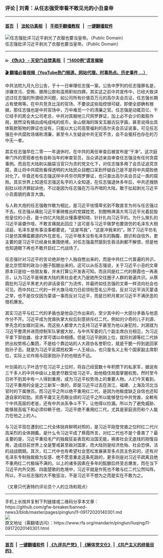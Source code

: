 ###  评论 | 刘青：从任志强受审看不敢见光的小丑皇帝
------------------------

#### [首页](https://github.com/gfw-breaker/banned-news3/blob/master/README.md) &nbsp;&nbsp;|&nbsp;&nbsp; [法轮功真相](https://github.com/begood0513/basic/blob/master/README.md)  &nbsp;&nbsp;|&nbsp;&nbsp; [手把手翻墙教程](https://github.com/gfw-breaker/guides/wiki)  &nbsp;&nbsp;|&nbsp;&nbsp; [一键翻墙软件](https://github.com/gfw-breaker/nogfw/blob/master/README.md)  



<div id="headerimg">
 <img alt="任志强批评习近平剥光了衣服也要当皇帝。（Public Domain）" src="https://www.rfa.org/mandarin/pinglun/liuqing/l1-09172020140301.html/e28601dd-913e-4184-98fb-0abcaede7b09.jpeg/image" title="任志强批评习近平剥光了衣服也要当皇帝。（Public Domain）"/>
 <div id="headerimgcontents">
  <div id="headerimgcaption">
   <span>
    任志强批评习近平剥光了衣服也要当皇帝。（Public Domain）
   </span>
   <!-- zoomattribute -->
  </div>
  <!-- headerimgcaption -->
 </div>
 <!-- headerimagecontents -->
</div>

<hr/>


#### 💥 [《伪火》 - 天安门自焚真相 ](http://158.247.195.190:10000/videos/blog/weihuo.html)&nbsp; |&nbsp; [“1400例”谎言揭秘  ](http://158.247.195.190:10000/videos/blog/jiexi1400.html)

#### [ 🎬  翻墙必看视频（YouTube热门频道、网站代理、时事热点、历史事件 ...）](https://github.com/gfw-breaker/links/blob/master/banned.md)

<div id="storytext">
 <div>
  <div class="slot_header">
  </div>
 </div>
 <p>
  中共法院九月九日公告，于十一日审理任志强一案。公告中罗列的任志强罪名是，涉嫌贪污、受贿、挪用公款和滥用职权四罪。其实这之前中共宣传中，已经大致讲述过任志强的所谓经济问题，如公司所有价值百万元的高尔夫会员证，任志强长期占有使用等。在中共竞贪比淫的官场，不要说这些指控很可疑，即便全部确有根据，那任志强也是中共官场中，万中难觅一个的清廉之官。任志强是动辄百亿、千亿经手的房企大公司老总，中共对其掘地三尺网罗罪证，加上必不会少的栽赃作局，居然没有搞出成吨成吨的纸币，金山银海的珠宝玉器古玩字画，甚至说得出具体赃款赃物的罪证也没有，只能以大公司高管福利的高尔夫会员证说事，可见任志强在中共腐败场堪称清廉，甚至令人生疑说中共无官不贪，会不会冤枉也存在的万中无一者。
  <br/>
  <br/>
  其实任志强早在二零一一年退休时，在中共的离任审查后被宣布是“干净”。这次庭审门外的旁观者也有自称当年的审查官员，当众讲述亲自审查任志强没有任何贪腐事例。而且在大陆削尖脑袋当官只为贪的党文化下，对任志强多用了会员证追究贪腐，真让将中共腐败看得透明的大陆民众目瞪口呆到怀疑自己是不是将中共腐败绝对化了。毕竟还有任志强这样中共穷尽网罗罪证，也只查出高尔夫会员证一类的腐败。其实世界上知道任志强这名字的人全知道，在任志强退休多年后，中共还搜肠刮肚以经济罪起诉他，不过是因为任志强在万马齐喑的大陆，敢于扯起剥光习近平小丑面貌的直言大旗。
  <br/>
  <br/>
  与人称大炮的任志强敢作敢为相比，是习近平怯懦卑劣到不敢直言为何与任志强过不去。任志强从痛批习近平重磅推出的党媒姓党，到酣畅淋漓大骂习近平光着屁股抢皇位的小丑，是十四亿大陆民众懂事便知晓、针针扎向习近平的。为什么挨扎的习近平装聋作哑、不敢言痛就此回应？这可是与习近平做梦也要效仿的毛泽东大相迳庭，毛泽东是有事没事都要说，“这是骂我”，“这是冲我来的”。除了习近平仿毛只是仿其横蛮霸道的外在皮毛，习近平根本没有毛泽东的胸腹、胆识和自信外，更主要的是习近平已经身处重围绝境，对任志强虽然狠到生吞活剥都不解恨，但是他也知道眼下再也不敢开启红二代战场了。
  <br/>
  <br/>
  任志强针对习近平的言论绝非他个人独自憋出来的，而是中共红二代普遍的共识，是北京惯常的政治小圈子酝酿出来的。这可以从任志强说，关于习近平小丑的文章原本只是给一些朋友看，并未打算公开发表可知。而且同是红二代的蔡霞也一再表示，认为习近平是祸害大陆的黑社会老大乃是她所交往圈子人群的普遍共识。从蔡霞批判习近平黑老大的讲话录音广为流传，并最终如任志强的文章一样流向社会也可见。而中共红二代的一杆大旗马哓力日前领衔签名公开信，反对习近平消灭蒙语之举，也不是仅仅因为蒙语一事而反对习近平，而是日积月累对习近平不满厌恶的借机爆发。
  <br/>
  <br/>
  其实习近平与红二代的矛盾也是他自己作出来的，至少其中的一大部分矛盾与他恶作分不开。习近平成为党酋执掌大权后刻意排斥红二代，例如刘少奇的儿子刘源、李先念的女婿刘亚洲。而这些人都曾大力支持习近平甚至为他以身犯险，刘源就为习近平整肃并进而控制军队掌握大权，与中共军委的几个副主席白刃相见，为习近平拿下郭伯雄、徐才厚可谓以命相搏。但是习近平刚刚上位，就将刘源等红二代排挤出权势核心集团，不是给个靠边站的人大政协名誉职位，就是干脆一捋到底回家抱孙子去。就是为习近平反腐抢权第一人王岐山，也只是名义上有个国家副主席职位，实际上论作用与回家抱孙子的也相去不远。
  <br/>
  <br/>
  叶剑英的儿子叶选宁在习近平上位时，将自己经营数十年积攒下的私家军，据说有三千多人的中共中级以上能吏尽数交给习近平，助他稳住局面掌握权势。然时至今日听不到其中有一人得到重用，成为习近平权势场上的重要人物。人们今天看到，习近平重用的全是之江新军一类的，即是习近平过去在浙江、福建、上海及河北当官时的下属僚员。而习近平之所以绝不重用红二代，是因为他极度缺乏自信也还知道自家的软肋。资质平庸又无亮眼业绩的习近平之所以能够登位中共党酋，全赖有个中共高层的老爸，还有中共派系争斗不下，让他得以捡漏。所以为了避免威胁、能够居高临下和必须仰赖于他，习近平绝不重用红二代，尤其是家庭资历和个人能力在他之上的人。
  <br/>
  <br/>
  与习近平现在遭到红二代全体抛弃鲜明对照的，是习近平刚登党酋之位时红二代兴高采烈的全体拥戴。是什么令习近平成了蔡霞所言，对红二代也不是个善类了？最主要的是，习近平重拾毛尸的独裁狂妄表现和治国无能，祸害社会无底线的刚愎自用，造成目前世界上全是警戒甚至敌对国家，而大陆则是经济危殆、社会恐惧，活的战战兢兢。其次，红二代中也有希望社会宽松发展甚至多点民主色彩的，还有对毛泽东专制独裁极为反感、绝不愿意重走这条死路的，更多则是对习近平疏离且绝不重用红二代极端不满的。以上的诸多因素在多年的酝酿后终至总爆发，而在当下习近平内外交困、四面楚歌的危境中，习近平就是作死也不敢与红二代公然叫阵。所以，不以任志强的大不敬惩治，不是习近平不想为之而是实在不敢为之。
  <br/>
  <br/>
  （文章只代表特约评论员个人的立场和观点）
 </p>
</div>

<hr/>
手机上长按并复制下列链接或二维码分享本文章：<br/>
https://github.com/gfw-breaker/banned-news3/blob/master/pages/pinglun/l1-09172020140301.md <br/>
<a href='https://github.com/gfw-breaker/banned-news3/blob/master/pages/pinglun/l1-09172020140301.md'><img src='https://github.com/gfw-breaker/banned-news3/blob/master/pages/pinglun/l1-09172020140301.md.png'/></a> <br/>
原文地址（需翻墙访问）：https://www.rfa.org/mandarin/pinglun/liuqing/l1-09172020140301.html


------------------------
#### [首页](https://github.com/gfw-breaker/banned-news3/blob/master/README.md) &nbsp;|&nbsp; [一键翻墙软件](https://github.com/gfw-breaker/nogfw/blob/master/README.md) &nbsp;| [《九评共产党》](https://github.com/gfw-breaker/9ping.md/blob/master/README.md#九评之一评共产党是什么) | [《解体党文化》](https://github.com/gfw-breaker/jtdwh.md/blob/master/README.md) | [《共产主义的终极目的》](https://github.com/gfw-breaker/gczydzjmd.md/blob/master/README.md)


<img src='http://gfw-breaker.win/banned-news3/pages/pinglun/l1-09172020140301.md' width='0px' height='0px'/>